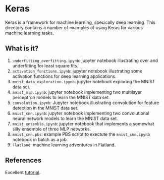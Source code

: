 # Keras
Keras is a framework for machine learning, specically deep learning.
This directory contains a number of examples of using Keras for various
machine learning tasks.

## What is it?
1. `underfitting_overfitting.ipynb`: jupyter notebook illustrating over and
    underfitting for least square fits.
1. `activation_functions.ipynb`: jupyter notebook illustrating some
    activation functions for deep learning applications.
1. `mnist_data_exploration.ipynb`: jupyter notebook exploring the MNIST
    data set.
1. `mnist_mlp.ipynb`: jupyter notebook implementing two multilayer
    perceptron models to learn the MNIST data set.
1. `convolution.ipynb`: Jupyter notebook illustrating convolution for
    feature detection in the MNIST data set.
1. `mnist_cnn.ipynb`: jupyter notebook implementing two convolutional
    neural network models to learn the MNIST data set.
1. `mnist_ensemble.ipynb`: jupyter notebook that implements a somewhat
    silly ensemble of three MLP networks.
1. `mnist_cnn.pbs`: example PBS script to exectute the `mnist_cnn.ipynb`
    notebook in batch as a job.
1. `Flatland`: machine learning adventures in Flatland.

## References
Excellent [tutorial](https://github.com/leriomaggio/deep-learning-keras-tensorflow).
